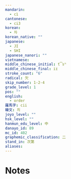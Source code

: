 ```yaml
---
mandarin:
  - cì
cantonese:
  - ci3
korean:
  - 차
korean_native: ""
japanese:
  - JI
  - SHI
japanese_nanori: ""
vietnamese:
middle_chinese_initial: t͡sʰ
middle_chinese_final: iɪ
stroke_count: "6"
radical: 欠
skip_number: 1-2-4
grade_level: 1
pos: ""
english:
  - order
羅馬字: cii
韓文: 츼
joyo_level: ""
hsk_level: ""
hanmun_edu_level: 中
danayo_id: 89
mc_id: 402
graphemic_classification: 二
stand_in: 次第
aliases:
---
```


# Notes
